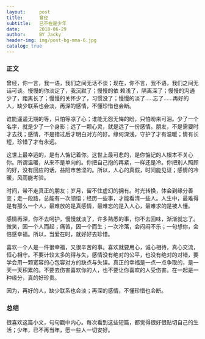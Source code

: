 ```yaml
---
layout:     post
title:      曾经
subtitle:   已不在是少年
date:       2018-06-29
author:     BY Jacky
header-img: img/post-bg-mma-6.jpg
catalog: true
---
```


### 正文

   曾经，你一言，我一语，我们之间无话不谈；现在，你不言，我不语，我们之间无话可谈。慢慢的你淡定了，我沉默了；慢慢的依
赖浅了，隔离深了；慢慢的沟通少了，距离长了；慢慢的关怀少了，习惯没了；慢慢的淡了.....忘了......再好的人，缺少联系也会淡，再深的感情，不懂珍惜也会断。

   谁能遥遥无期的等，只怕等凉了心；谁能无怨无悔的盼，只怕盼来可泪。少了一个名字，就是少了一个身影；远了一颗心灵，就是远了一份感情。朋友，不是需要时才去找；感情，不是错过后才明白对方的好。缘何深浅，守护了才有温暖；情有长短，珍惜了才有永远。
   
   这世上最幸运的，是有人惦记着你。这世上最可悲的，是你惦记的人根本不关心你。所谓温暖，从来不是单向的。你把自己抱的再紧，一样还是冷。你把别人照顾的好，没有回应的话，益阳市苦涩的。所以，人心的真假，时间能见证；感情的冷暖，风雨能考验。
   
   时间，带不走真正的朋友；岁月，留不住虚幻的拥有。时光转换，体会到缘分善变；走一段路，总能有一次领悟；经历一些事，才能看清一些人。人生中，最难得是有那么一个人，最难放的是真感情，最难忘的是入人心，最难求的是被人懂。
   
   感情再深，你不去呵护，慢慢就淡了，许多熟悉的事，你不去回味，渐渐就忘了。微笑，因一个人而起；痛苦，因一个而生；一次冷落，会闷闷不乐；一句想你，会倍感幸福。所以，当爱在时，就好好去珍惜。
   
   喜欢一个人是一件很幸福，又很辛苦的事。喜欢就要用心，诚心相待，真心交流，恒心相守。不要计较太多的得与失，感情没有绝对的公平，也没有绝对的对错，要学会用一颗宽容的心包容对方的缺点与失误。真正的幸福是一点一点争取的，是一天一天积累的。不要去伤害喜欢你的人，也不要让你喜欢的人受伤害。在一起是一种缘分，真的好珍贵。
   
   因为，再好的人，缺少联系也会淡；再深的感情，不懂珍惜也会断。

### 总结
很喜欢这篇小文，句句戳中内心。每次看到这些短篇，都觉得很好很贴切自己的生活；少年，已不再当年，愿一些人一切安好。









